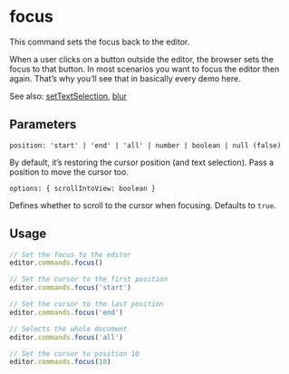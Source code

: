 # focus
This command sets the focus back to the editor.

When a user clicks on a button outside the editor, the browser sets the focus to that button. In most scenarios you want to focus the editor then again. That’s why you’ll see that in basically every demo here.

See also: [setTextSelection](/api/commands/set-text-selection), [blur](/api/commands/blur)

## Parameters
`position: 'start' | 'end' | 'all' | number | boolean | null (false)`

By default, it’s restoring the cursor position (and text selection). Pass a position to move the cursor too.

`options: { scrollIntoView: boolean }`

Defines whether to scroll to the cursor when focusing. Defaults to `true`.

## Usage
```js
// Set the focus to the editor
editor.commands.focus()

// Set the cursor to the first position
editor.commands.focus('start')

// Set the cursor to the last position
editor.commands.focus('end')

// Selects the whole document
editor.commands.focus('all')

// Set the cursor to position 10
editor.commands.focus(10)
```
